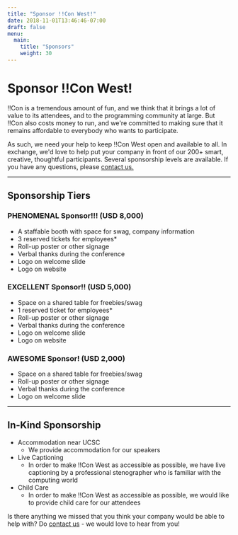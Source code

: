 ```yaml
---
title: "Sponsor !!Con West!"
date: 2018-11-01T13:46:46-07:00
draft: false
menu:
  main:
    title: "Sponsors"
    weight: 30
---
```


# Sponsor !!Con West!

!!Con is a tremendous amount of fun, and we think that it brings a lot of
value to its attendees, and to the programming community at large.  But
!!Con also costs money to run, and we're committed to making sure that it
remains affordable to everybody who wants to participate.

As such, we need your help to keep !!Con West open and available to all.  In
exchange, we'd love to help put your company in front of our 200+ smart,
creative, thoughtful participants.  Several sponsorship levels are
available. If you have any questions, please [contact
us.](mailto:bangbangcon.west@gmail.com)

---

## Sponsorship Tiers
### PHENOMENAL Sponsor!!! (USD 8,000)
* A staffable booth with space for swag, company information
* 3 reserved tickets for employees*
* Roll-up poster or other signage
* Verbal thanks during the conference
* Logo on welcome slide
* Logo on website

### EXCELLENT Sponsor!! (USD 5,000)
* Space on a shared table for freebies/swag
* 1 reserved ticket for employees*
* Roll-up poster or other signage
* Verbal thanks during the conference
* Logo on welcome slide
* Logo on website

### AWESOME Sponsor! (USD 2,000)
* Space on a shared table for freebies/swag
* Roll-up poster or other signage
* Verbal thanks during the conference
* Logo on welcome slide

---

## In-Kind Sponsorship
* Accommodation near UCSC
  * We provide accommodation for our speakers
* Live Captioning
  * In order to make !!Con West as accessible as possible, we have live captioning by a professional stenographer who is familiar with the computing world
* Child Care
  * In order to make !!Con West as accessible as possible, we would like to provide child care for our attendees

Is there anything we missed that you think your company would be able to help with? Do [contact us](mailto:bangbangcon.west@gmail.com) - we would love to hear from you!

